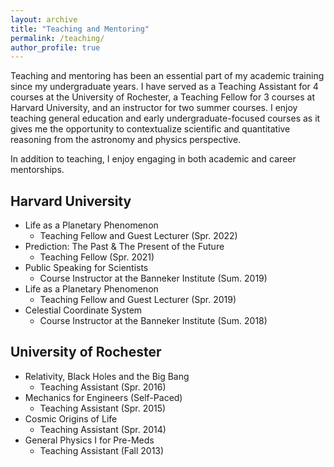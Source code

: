 ```yaml
---
layout: archive
title: "Teaching and Mentoring"
permalink: /teaching/
author_profile: true
---
```


Teaching and mentoring has been an essential part of my academic training since my undergraduate years. I have served as a Teaching Assistant for 4 courses at the University of Rochester, a Teaching Fellow for 3 courses at Harvard University, and an instructor for two summer courses. I enjoy teaching general education and early undergraduate-focused courses as it gives me the opportunity to contextualize scientific and quantitative reasoning from the astronomy and physics perspective.

In addition to teaching, I enjoy engaging in both academic and career mentorships.

## Harvard University
- Life as a Planetary Phenomenon 
    - Teaching Fellow and Guest Lecturer (Spr. 2022)
- Prediction: The Past & The Present of the Future
    - Teaching Fellow (Spr. 2021)
- Public Speaking for Scientists
    - Course Instructor at the Banneker Institute (Sum. 2019)
- Life as a Planetary Phenomenon 
    - Teaching Fellow and Guest Lecturer (Spr. 2019)
- Celestial Coordinate System
    - Course Instructor at the Banneker Institute (Sum. 2018)

## University of Rochester
- Relativity, Black Holes and the Big Bang
    - Teaching Assistant (Spr. 2016)
- Mechanics for Engineers (Self-Paced)
    - Teaching Assistant (Spr. 2015)
- Cosmic Origins of Life
    - Teaching Assistant (Spr. 2014)
- General Physics I for Pre-Meds
    - Teaching Assistant (Fall 2013)